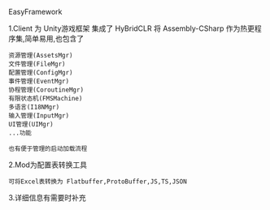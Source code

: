 EasyFramework 

1.Client 为 Unity游戏框架
  集成了 HyBridCLR 将 Assembly-CSharp 作为热更程序集,简单易用,也包含了
    
    资源管理(AssetsMgr)
    文件管理(FileMgr)
    配置管理(ConfigMgr)
    事件管理(EventMgr)
    协程管理(CoroutineMgr)
    有限状态机(FMSMachine)
    多语言(I18NMgr)
    输入管理(InputMgr)
    UI管理(UIMgr)
    ...功能
    
    也有便于管理的启动加载流程

2.Mod为配置表转换工具

    可将Excel表转换为 Flatbuffer,ProtoBuffer,JS,TS,JSON

3.详细信息有需要时补充
    
